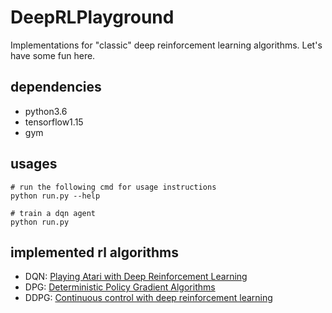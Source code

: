 # DeepRLPlayground
Implementations for "classic" deep reinforcement learning algorithms. Let's have some fun here.


## dependencies
- python3.6
- tensorflow1.15
- gym


## usages
```
# run the following cmd for usage instructions 
python run.py --help

# train a dqn agent
python run.py
```

## implemented rl algorithms
- DQN: [Playing Atari with Deep Reinforcement Learning](https://arxiv.org/abs/1312.5602) 
- DPG: [Deterministic Policy Gradient Algorithms](http://proceedings.mlr.press/v32/silver14.pdf)
- DDPG: [Continuous control with deep reinforcement learning](https://arxiv.org/abs/1509.02971)